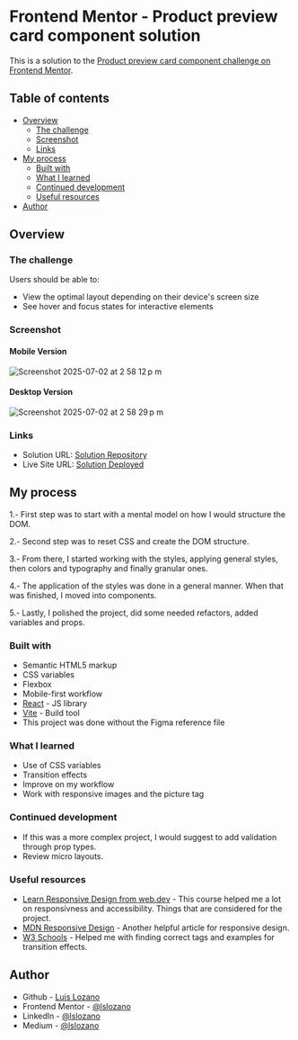 # Frontend Mentor - Product preview card component solution

This is a solution to the [Product preview card component challenge on Frontend Mentor](https://www.frontendmentor.io/challenges/product-preview-card-component-GO7UmttRfa).

## Table of contents

- [Overview](#overview)
  - [The challenge](#the-challenge)
  - [Screenshot](#screenshot)
  - [Links](#links)
- [My process](#my-process)
  - [Built with](#built-with)
  - [What I learned](#what-i-learned)
  - [Continued development](#continued-development)
  - [Useful resources](#useful-resources)
- [Author](#author)

## Overview

### The challenge

Users should be able to:

- View the optimal layout depending on their device's screen size
- See hover and focus states for interactive elements

### Screenshot

#### Mobile Version

![Screenshot 2025-07-02 at 2 58 12 p m](https://github.com/user-attachments/assets/c565b427-ca75-4d90-929a-d2b3b7e29398)

#### Desktop Version

![Screenshot 2025-07-02 at 2 58 29 p m](https://github.com/user-attachments/assets/23a0789b-ebfb-4495-bcd2-5b38682ffa35)

### Links

- Solution URL: [Solution Repository](https://github.com/lslozano/product-preview-card-component)
- Live Site URL: [Solution Deployed](https://lslozano.github.io/product-preview-card-component/)

## My process

1.- First step was to start with a mental model on how I would structure the DOM.

2.- Second step was to reset CSS and create the DOM structure.

3.- From there, I started working with the styles, applying general styles, then colors and typography and finally granular ones.

4.- The application of the styles was done in a general manner. When that was finished, I moved into components.

5.- Lastly, I polished the project, did some needed refactors, added variables and props.

### Built with

- Semantic HTML5 markup
- CSS variables
- Flexbox
- Mobile-first workflow
- [React](https://reactjs.org/) - JS library
- [Vite](https://vite.dev/) - Build tool
- This project was done without the Figma reference file

### What I learned

- Use of CSS variables
- Transition effects
- Improve on my workflow
- Work with responsive images and the picture tag

### Continued development

- If this was a more complex project, I would suggest to add validation through prop types.
- Review micro layouts.

### Useful resources

- [Learn Responsive Design from web.dev](https://web.dev/learn/design) - This course helped me a lot on responsivness and accessibility. Things that are considered for the project.
- [MDN Responsive Design](https://developer.mozilla.org/en-US/docs/Learn_web_development/Core/CSS_layout/Responsive_Design) - Another helpful article for responsive design.
- [W3 Schools](https://www.w3schools.com/) - Helped me with finding correct tags and examples for transition effects.

## Author

- Github - [Luis Lozano](https://github.com/lslozano)
- Frontend Mentor - [@lslozano](https://www.frontendmentor.io/profile/lslozano)
- LinkedIn - [@lslozano](https://www.linkedin.com/in/lslozano/)
- Medium - [@lslozano](https://medium.com/@lslozano)
